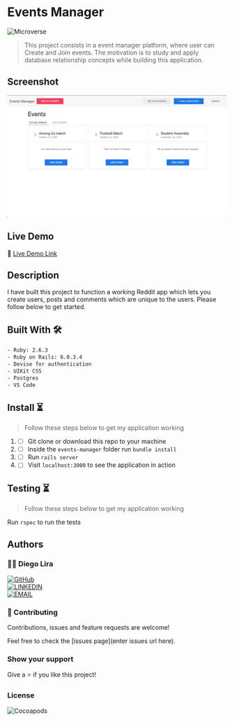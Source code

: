 # Events Manager
![Microverse](https://img.shields.io/badge/-Microverse-6F23FF?style=for-the-badge)

> This project consists in a event manager platform, where user can Create and Join events. The motivation is to study and apply database relationship concepts while building this application.

## Screenshot

![image](screenshot.png)

## Live Demo

🔗 [Live Demo Link](https://events-manager-microverse.herokuapp.com/)

## Description

I have built this project to function a working Reddit app which lets you create users, posts and comments which are unique to the users. Please follow below to get started.

## Built With 🛠
```
- Ruby: 2.6.3
- Ruby on Rails: 6.0.3.4
- Devise for authentication
- UIKit CSS
- Postgres
- VS Code
```

## Install ⏳

> Follow these steps below to get my application working

1. - [ ] Git clone or download this repo to your machine
2. - [ ] Inside the `events-manager` folder run `bundle install`
3. - [ ] Run `rails server`
4. - [ ] Visit `localhost:3000` to see the application in action

## Testing ⏳

> Follow these steps below to get my application working

Run `rspec` to run the tests

## Authors

### 👨‍💻 Diego Lira
[![GitHub](https://img.shields.io/badge/-GitHub-000?style=for-the-badge&logo=GitHub&logoColor=white)](https://github.com/lirad) <br>
[![LINKEDIN](https://img.shields.io/badge/-LINKEDIN-0077B5?style=for-the-badge&logo=Linkedin&logoColor=white)](https://www.linkedin.com/in/diegoalira/) <br>
[![EMAIL](https://img.shields.io/badge/-EMAIL-D14836?style=for-the-badge&logo=Mail.Ru&logoColor=white)](mailto:diegoalira@gmail.com) <br>


### 🤝 Contributing

Contributions, issues and feature requests are welcome!

Feel free to check the [issues page](enter issues url here).

### Show your support

Give a ⭐️ if you like this project!

### License

![Cocoapods](https://img.shields.io/cocoapods/l/AFNetworking?color=red&style=for-the-badge)
